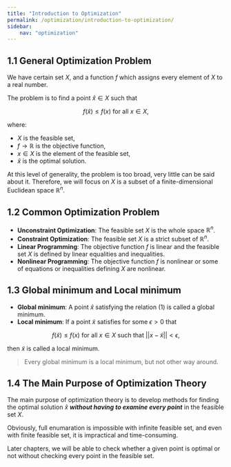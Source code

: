 ```yaml
---
title: "Introduction to Optimization"
permalink: /optimization/introduction-to-optimization/
sidebar:
    nav: "optimization"
---
```


## 1.1 General Optimization Problem

We have certain set $X$, and a function $f$ which assigns every element of $X$ to a real number.

The problem is to find a point $\hat{x} \in X$ such that 

$$\begin{equation}
f(\hat{x}) \leq f(x) \text{ for all } x \in X,
\end{equation}
$$

where:

- $X$ is the feasible set,
- $f \to \mathbb{R}$ is the objective function,
- $x \in X$ is the element of the feasible set,
- $\hat{x}$ is the optimal solution.

At this level of generality, the problem is too broad, very little can be said about it. Therefore, we will focus on $X$ is a subset of a finite-dimensional Euclidean space $\mathbb{R}^n$.

## 1.2 Common Optimization Problem

- **Unconstraint Optimization**: The feasible set $X$ is the whole space $\mathbb{R}^n$.
- **Constraint Optimization**: The feasible set $X$ is a strict subset of $\mathbb{R}^n$.
- **Linear Programming**: The objective function $f$ is linear and the feasible set $X$ is defined by linear equalities and inequalities.
- **Nonlinear Programming**: The objective function $f$ is nonlinear or some of equations or inequalities defining $X$ are nonlinear.

## 1.3 Global minimum and Local minimum

- **Global minimum**: A point $\hat{x}$ satisfying the relation $(1)$ is called a global minimum.
- **Local minimum**: If a point $\tilde{x}$ satisfies for some $\epsilon > 0$ that 

$$f(\tilde{x}) \leq f(x) \text{ for all } x \in X \text{ such that } ||x - \tilde{x}|| < \epsilon,$$

then $\tilde{x}$ is called a local minimum.

> Every global minimum is a local minimum, but not other way around.

## 1.4 The Main Purpose of Optimization Theory

The main purpose of optimization theory is to develop methods for finding the optimal solution $\hat{x}$ ***without having to examine every point*** in the feasible set $X$. 

Obviously, full enumaration is impossible with infinite feasible set, and even with finite feasible set, it is impractical and time-consuming.

Later chapters, we will be able to check whether a given point is optimal or not without checking every point in the feasible set.


